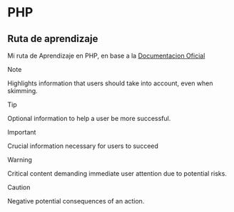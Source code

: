 # PHP
## Ruta de aprendizaje
Mi ruta de Aprendizaje en PHP, en base a la [Documentacion Oficial](https://www.php.net/manual/en/) 

> [!NOTE]
> Highlights information that users should take into account, even when skimming.

> [!TIP]
> Optional information to help a user be more successful.

> [!IMPORTANT]
> Crucial information necessary for users to succeed

> [!WARNING]
> Critical content demanding immediate user attention due to potential risks. 

> [!CAUTION]
> Negative potential consequences of an action.

